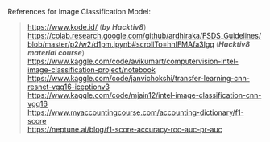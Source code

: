 References for Image Classification Model:
>   https://www.kode.id/ (***by Hacktiv8***)
    https://colab.research.google.com/github/ardhiraka/FSDS_Guidelines/blob/master/p2/w2/d1pm.ipynb#scrollTo=hhIFMAfa3Igq (***Hacktiv8 material course***) <br>
    https://www.kaggle.com/code/avikumart/computervision-intel-image-classification-project/notebook <br>
    https://www.kaggle.com/code/janvichokshi/transfer-learning-cnn-resnet-vgg16-iceptionv3 <br>
    https://www.kaggle.com/code/mjain12/intel-image-classification-cnn-vgg16 <br>
    https://www.myaccountingcourse.com/accounting-dictionary/f1-score <br>
    https://neptune.ai/blog/f1-score-accuracy-roc-auc-pr-auc <br>